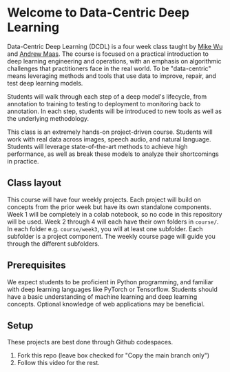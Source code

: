 # Welcome to Data-Centric Deep Learning

Data-Centric Deep Learning (DCDL) is a four week class taught by [Mike Wu](https://www.mikehwu.com/) and [Andrew Maas](https://www.linkedin.com/in/andrewleemaas/). The course is focused on a practical introduction to deep learning engineering and operations, with an emphasis on algorithmic challenges that practitioners face in the real world. To be "data-centric" means leveraging methods and tools that use data to improve, repair, and test deep learning models. 

Students will walk through each step of a deep model's lifecycle, from annotation to training to testing to deployment to monitoring back to annotation. In each step, students will be introduced to new tools as well as the underlying methodology. 

This class is an extremely hands-on project-driven course. Students will work with real data across images, speech audio, and natural language. Students will leverage state-of-the-art methods to achieve high performance, as well as break these models to analyze their shortcomings in practice.  

## Class layout 

This course will have four weekly projects. Each project will build on concepts from the prior week but have its own standalone components. Week 1 will be completely in a colab notebook, so no code in this repository will be used. Week 2 through 4 will each have their own folders in `course/`. In each folder e.g. `course/week3`, you will at least one subfolder. Each subfolder is a project component. The weekly course page will guide you through the different subfolders. 

## Prerequisites

We expect students to be proficient in Python programming, and familiar with deep learning languages like PyTorch or Tensorflow. Students should have a basic understanding of machine learning and deep learning concepts. Optional knowledge of web applications may be beneficial.

## Setup

These projects are best done through Github codespaces. 

1. Fork this repo (leave box checked for "Copy the main branch only")
2. Follow this video for the rest.